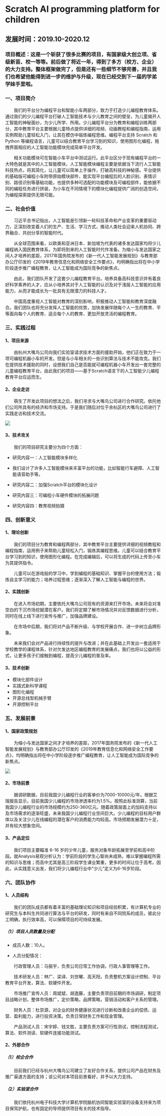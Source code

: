 # Scratch AI programming platform for children
## 发展时间：2019.10-2020.12
### 项目概述：这是一个斩获了很多比赛的项目，有国家级大创立项、省级新苗、校一等等。前后做了将近一年，得到了多方（校方、企业）的大力支持。整体框架做完了，但是还有一些细节不够完善，并且我们也希望他能得到进一步的维护与升级，现在已经交到下一届的学弟学妹手里啦。

### 一、项目简介　　

　　我们的平台分为编程平台和智能小车两部分，致力于打造少儿编程教育体系。通过我们的少儿编程平台打破人工智能技术与少儿教育之间的壁垒，为儿童揭开人工智能的神秘面纱，为少儿所学、所用。少儿编程平台分为教育和编程训练两部分，其中教育平台主要根据儿童特点提供详细的视频、动画教程和编程指南，运用实例帮助儿童轻松入门，让其在模仿中锻炼编程思维。编程平台支持 Scratch 和 Python 等编程语言，儿童可以结合教育平台学习到的知识，使用图形化编程，拖拽界面相应的人工智能功能模块完成简单平台开发。　　

　　相关功能模块可在智能小车平台中测试运行。此平台区分于现有编程平台的一大特色就是其中的人工智能模块，人工智能模块编程主要是依据当下流行人工智能科技热点，将其简化，让儿童可以简单上手操作，打破高科技的神秘感。平台提供的基础版可编程小车附带原始模块部件，能实现平台编程后的人脸识别、表情识别、路径识别等基础功能，也提供多种可选配的功能模块及可编程部件，能依据不同的编程任务进行拼装，为小车在不同情境下的模块化编程提供广阔的创造空间，为编程探索提供无限可能。　　

### 二、社会价值　　

　　习近平总书记指出，人工智能是引领新一轮科技革命和产业变革的重要驱动力，正深刻改变着人们的生产、生活、学习方式，推动人类社会迎来人机协同、跨界融合、共创分享的智能时代。　　

　　从全球范围来看，以欧美和亚洲⽇本、新加坡为代表的诸多发达国家均将少儿编程纳入国民教育体系，为即将到来的⼈⼯智能时代作准备。为缩⼩与发达国家之间人才培养的差距，2017年国务院发布的《新⼀代人工智能发展规划》与教育部办公厅印发的《2019年教育信息化和网络安全工作要点》，均明确指出将在中小学阶段逐步推广编程教育，让人工智能成为国际竞争的新焦点。　　

　　由此，我们团队开发了这套少儿编程教育平台。培养具备高科技意识并有着良好科学素养的人才，应从小培养其对于人工智能的认识及对于浅层人工智能的应用能力，从而才能成长为一批具有无限潜力的科技人才。　　

　　中国高度重视人工智能对教育的深刻影响，积极推动人工智能和教育深度融合。我们团队也将充分发挥人工智能的优势，加快发展伴随每个人一生的教育、平等面向每个人的教育、适合每个人的教育、更加开放灵活的编程教育。　　

### 三、实践过程　　

#### 1、项目来源　　

　　由杭州大嘴鸟公司向我们实验室请求技术方面的援助开始，他们正在致力于一项可编程机器小车的开发。但是与小车相关的一些识别算法与技术不能攻克。我们在提供技术援助的同时，设想我们自己是否能就可编程机器小车开发出一套完整的儿童编程教育平台，由此我们的项目——基于Scratch语言下的人工智能少儿编程教育平台应运而生。　　

#### 2、企业走访　　

　　萌生了开发此项目的想法之后，我们寻求与大嘴鸟公司进行合作研究。依托他们公司所具有的经济和市场支持。于是我们随后对位于余杭区的大嘴鸟公司进行了实践走访和技术交流。　　

![](https://github.com/Vodkayu/Scratch-AI-programming-platform-for-children/blob/main/images/1.png?raw=true)

#### 3、技术攻关　　

　　我们的项目研究主要分为四个方面：　　

* 研究内容一：人工智能模块多样化　　
  
* 我们设计了许多人工智能模块来丰富平台的功能，比如智能行车避障、人工智能语音助手等。　　
  
* 研究内容二：加强Scratch平台的模块化设计　　
  
* 研究内容三：可编程小车硬件模块的拓展问题　　
  
* 研究内容四：教育视频拍摄　　

### 四、创新意义　　

#### 1、理论创新　　

　　我们的项目分为教育和编程两部分，其中教育平台主要提供详细的视频教程和编程指南，运用例子来帮助儿童轻松入门，锻炼其编程思维。儿童可以结合教育平台学习到的知识，使用图形化编程。在完成编辑后，可以将生成的代码上传至小车为其提供指令。　　

　　儿童可以在游戏般的学习中，学到编程的基础知识、掌握平台的使用方法；锻炼自主学习的能⼒；培养过程思维；逐渐深入了解人工智能与编程的世界。　　

#### 2、实践创新　　

　　在进入市场初期，主要依托大嘴鸟公司现有的资源来打开市场，未来将会对准空白的下沉市场挖掘潜在客户。我们将定期了解市场情况并对反馈数据进行分析，同时在线上线下进行宣传与推广，加强品牌建设。　　

　　在市场中后期，我们将对产品不断升级、与学校开展合作、进⼀步树立品牌形象。　　

　　未来我们会对产品进行持续性的提升与改进；并在此基础上开发出⼀套适⽤于学校教学的课程体系，针对欠发达地区编程教育的发展痛点，我们也将以公益的形式，让更多孩子们接触到编程，提高少儿编程的普及率。　　

#### 3、技术创新　　

* 模块化部件设计
* 实践式新科学课程
* 图形化编程
* 开源总线型机械手臂
* 开源控制平台

### 五、发展前景　　

#### 1、国家政策规划　　

　　为缩小与发达国家之间才才培养的差距，2017年国务院发布的《新一代人工智能发展规划》与教育部办公厅印发的《2019年教育信息化和网络安全工作要点》，均明确指出将在中小学阶段逐步推广编程教育，让人工智能成为国际竞争的新焦点。　　

![](https://github.com/Vodkayu/Scratch-AI-programming-platform-for-children/blob/main/images/2.png?raw=true)

#### 2、市场前景　　

　　据调研数据，目前我国少儿编程行业的客单价为7000-10000元/年。根据艾瑞报告显示，目前我国少儿编程的市场渗透率约为1.5%。按照此标准测算，当前我国少儿编程行业的市场规模约为250-360亿元。随着政策层面上的加码支持以及市场需求的逐渐旺盛，未来我国少儿编程行业空间巨大。少儿编程的目标用户群体以及关注少儿在线编程的潜在客户的消费能力均较高。市场预期发展潜力十足，并有较大想象空间。　　

#### 3、产品定位　　

　　我们项目主要瞄准 6-16 岁的少年儿童，服务对象年龄拓展至学前和高中阶段。就Analysis易观分析认为：学前阶段的学生心智尚未成熟，难以掌握编程所需的知识与思维；而高中尤其是高三阶段学生课业繁重，更多的时间让位于高考。因此，从实践意义出发，我们将少儿编程行业中"少儿"定义为6-16岁阶段。　　

### 六、团队协作　　

#### 1、人员结构　　

　　我们的团队成员都有着丰富的基础理论知识和项目经验积累，有计算机专业的研究生与本科生共同进行算法与平台的研发，同时有来自不同院系的成员，彼此分工明确，执行效率高，可以保障项目的可持续发展。　　

##### （1）项目人员数量及分配　　

* 成员人数：10人。　　
  
* 人员分配情况：　　
  
　　行政管理人员：马振宇，负责公司日常工作协调，行政人事管理等工作。　　

　　技术研发人员：林广、梁译、刘世曜、高天阳，负责整机方案设计控制、平台教育平台开发，算法、软硬件开发。　　

　　市场推广宣传人员：周斌斌、胡逸藤，主要负责项目前期的市场调研，制定项目战略计划，整体市场推广，定价策略，品牌策略，营销活动和客户关系的管理。　　

　　财务人员：杜崇源，对企业的财务健康状况进行诊断和改善企业的偿债、运营、盈利能力，进行投资决策。负责日常财务工作和现金管理。　　

　　产品测试人员：宋宇婷、钱文胜，主要负责方案可行性测试，控制流程测试，算法、软件测读、软硬件连接功能测试。　　

#### 2、外部合作　　

##### （1）校企合作　　

　　目前我们已经与杭州大嘴鸟公司建立了友好合作关系，提供公司产品在财务及推广渠道方面的支持；该公司对本项目前景看好，并予以大力支持。　　

##### （2）实验室合作　　

　　我们依托杭州电子科技大学计算机学院脑机协同智能实验室的设备支持来为项目保驾护航，也有固定的导师提供项目有关的技术指导。
